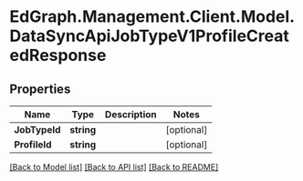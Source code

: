 # EdGraph.Management.Client.Model.DataSyncApiJobTypeV1ProfileCreatedResponse

## Properties

Name | Type | Description | Notes
------------ | ------------- | ------------- | -------------
**JobTypeId** | **string** |  | [optional] 
**ProfileId** | **string** |  | [optional] 

[[Back to Model list]](../README.md#documentation-for-models) [[Back to API list]](../README.md#documentation-for-api-endpoints) [[Back to README]](../README.md)


